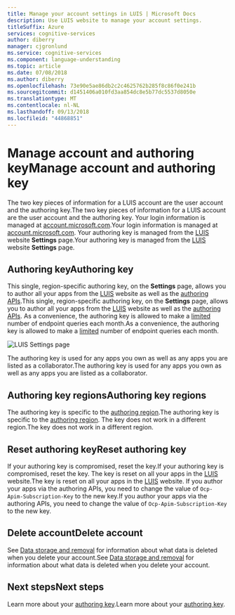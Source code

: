```yaml
---
title: Manage your account settings in LUIS | Microsoft Docs
description: Use LUIS website to manage your account settings.
titleSuffix: Azure
services: cognitive-services
author: diberry
manager: cjgronlund
ms.service: cognitive-services
ms.component: language-understanding
ms.topic: article
ms.date: 07/08/2018
ms.author: diberry
ms.openlocfilehash: 73e90e5ae86db2c2c4625762b285f8c86f0e241b
ms.sourcegitcommit: d1451406a010fd3aa854dc8e5b77dc5537d8050e
ms.translationtype: MT
ms.contentlocale: nl-NL
ms.lasthandoff: 09/13/2018
ms.locfileid: "44868851"
---
```

# <a name="manage-account-and-authoring-key"></a><span data-ttu-id="f6097-103">Manage account and authoring key</span><span class="sxs-lookup"><span data-stu-id="f6097-103">Manage account and authoring key</span></span>
<span data-ttu-id="f6097-104">The two key pieces of information for a LUIS account are the user account and the authoring key.</span><span class="sxs-lookup"><span data-stu-id="f6097-104">The two key pieces of information for a LUIS account are the user account and the authoring key.</span></span> <span data-ttu-id="f6097-105">Your login information is managed at [account.microsoft.com](https://account.microsoft.com).</span><span class="sxs-lookup"><span data-stu-id="f6097-105">Your login information is managed at [account.microsoft.com](https://account.microsoft.com).</span></span> <span data-ttu-id="f6097-106">Your authoring key is managed from the [LUIS](luis-reference-regions.md) website **Settings** page.</span><span class="sxs-lookup"><span data-stu-id="f6097-106">Your authoring key is managed from the [LUIS](luis-reference-regions.md) website **Settings** page.</span></span> 

## <a name="authoring-key"></a><span data-ttu-id="f6097-107">Authoring key</span><span class="sxs-lookup"><span data-stu-id="f6097-107">Authoring key</span></span>

<span data-ttu-id="f6097-108">This single, region-specific authoring key, on the **Settings** page, allows you to author all your apps from the [LUIS](luis-reference-regions.md) website as well as the [authoring APIs](https://aka.ms/luis-authoring-api).</span><span class="sxs-lookup"><span data-stu-id="f6097-108">This single, region-specific authoring key, on the **Settings** page, allows you to author all your apps from the [LUIS](luis-reference-regions.md) website as well as the [authoring APIs](https://aka.ms/luis-authoring-api).</span></span> <span data-ttu-id="f6097-109">As a convenience, the authoring key is allowed to make a [limited](luis-boundaries.md) number of endpoint queries each month.</span><span class="sxs-lookup"><span data-stu-id="f6097-109">As a convenience, the authoring key is allowed to make a [limited](luis-boundaries.md) number of endpoint queries each month.</span></span> 

![LUIS Settings page](./media/luis-how-to-account-settings/account-settings.png)

<span data-ttu-id="f6097-111">The authoring key is used for any apps you own as well as any apps you are listed as a collaborator.</span><span class="sxs-lookup"><span data-stu-id="f6097-111">The authoring key is used for any apps you own as well as any apps you are listed as a collaborator.</span></span>

## <a name="authoring-key-regions"></a><span data-ttu-id="f6097-112">Authoring key regions</span><span class="sxs-lookup"><span data-stu-id="f6097-112">Authoring key regions</span></span>
<span data-ttu-id="f6097-113">The authoring key is specific to the [authoring region](luis-reference-regions.md#publishing-regions).</span><span class="sxs-lookup"><span data-stu-id="f6097-113">The authoring key is specific to the [authoring region](luis-reference-regions.md#publishing-regions).</span></span> <span data-ttu-id="f6097-114">The key does not work in a different region.</span><span class="sxs-lookup"><span data-stu-id="f6097-114">The key does not work in a different region.</span></span> 

## <a name="reset-authoring-key"></a><span data-ttu-id="f6097-115">Reset authoring key</span><span class="sxs-lookup"><span data-stu-id="f6097-115">Reset authoring key</span></span>
<span data-ttu-id="f6097-116">If your authoring key is compromised, reset the key.</span><span class="sxs-lookup"><span data-stu-id="f6097-116">If your authoring key is compromised, reset the key.</span></span> <span data-ttu-id="f6097-117">The key is reset on all your apps in the [LUIS](luis-reference-regions.md) website.</span><span class="sxs-lookup"><span data-stu-id="f6097-117">The key is reset on all your apps in the [LUIS](luis-reference-regions.md) website.</span></span> <span data-ttu-id="f6097-118">If you author your apps via the authoring APIs, you need to change the value of `Ocp-Apim-Subscription-Key` to the new key.</span><span class="sxs-lookup"><span data-stu-id="f6097-118">If you author your apps via the authoring APIs, you need to change the value of `Ocp-Apim-Subscription-Key` to the new key.</span></span> 

## <a name="delete-account"></a><span data-ttu-id="f6097-119">Delete account</span><span class="sxs-lookup"><span data-stu-id="f6097-119">Delete account</span></span>
<span data-ttu-id="f6097-120">See [Data storage and removal](luis-concept-data-storage.md#accounts) for information about what data is deleted when you delete your account.</span><span class="sxs-lookup"><span data-stu-id="f6097-120">See [Data storage and removal](luis-concept-data-storage.md#accounts) for information about what data is deleted when you delete your account.</span></span> 

## <a name="next-steps"></a><span data-ttu-id="f6097-121">Next steps</span><span class="sxs-lookup"><span data-stu-id="f6097-121">Next steps</span></span>

<span data-ttu-id="f6097-122">Learn more about your [authoring key](luis-concept-keys.md#authoring-key).</span><span class="sxs-lookup"><span data-stu-id="f6097-122">Learn more about your [authoring key](luis-concept-keys.md#authoring-key).</span></span> 

